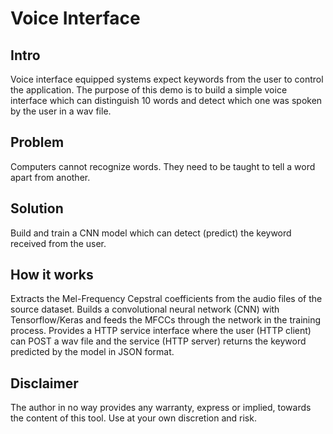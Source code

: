 
# Voice Interface

## Intro

Voice interface equipped systems expect keywords from the user to control the application.
The purpose of this demo is to build a simple voice interface which can distinguish 10 words and detect
which one was spoken by the user in a wav file.

## Problem

Computers cannot recognize words. They need to be taught to tell a word apart from another.

## Solution

Build and train a CNN model which can detect (predict) the keyword received from the user. 

## How it works

Extracts the Mel-Frequency Cepstral coefficients from the audio files of the source dataset. Builds a convolutional neural network (CNN) with Tensorflow/Keras and feeds the MFCCs through the network in the training process. Provides a HTTP service interface where the user (HTTP client) can POST a wav file and the service (HTTP server) returns the keyword predicted by the model in JSON format. 

## Disclaimer

The author in no way provides any warranty, express or implied, towards the content of this tool. Use at your
own discretion and risk.